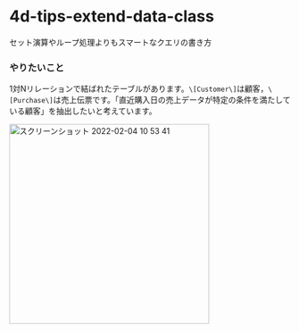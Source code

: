 # 4d-tips-extend-data-class
セット演算やループ処理よりもスマートなクエリの書き方

### やりたいこと

1対Nリレーションで結ばれたテーブルがあります。`\[Customer\]`は顧客，`\[Purchase\]`は売上伝票です。「直近購入日の売上データが特定の条件を満たしている顧客」を抽出したいと考えています。

<img width="358" alt="スクリーンショット 2022-02-04 10 53 41" src="https://user-images.githubusercontent.com/1725068/152459539-55453a1a-4a26-4a81-9381-b7498df9005e.png">

